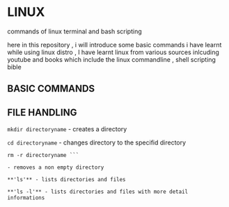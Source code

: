 # LINUX
commands of linux terminal and bash scripting

here in this repository , i will introduce some basic commands i have learnt while using linux distro , I have learnt linux from various sources inlcuding youtube and books which include the linux commandline , shell scripting bible 

## BASIC COMMANDS



## FILE HANDLING

`mkdir directoryname`  - creates a directory 

`cd directoryname` - changes directory to the specifid directory

```
rm -r directoryname ```

- removes a non empty directory

**'ls'** - lists directories and files 

**'ls -l'** - lists directories and files with more detail informations




